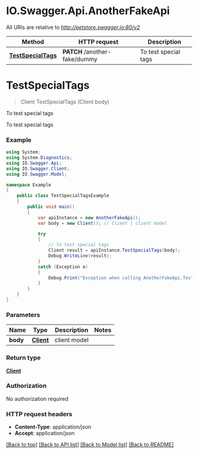 # IO.Swagger.Api.AnotherFakeApi

All URIs are relative to *http://petstore.swagger.io:80/v2*

Method | HTTP request | Description
------------- | ------------- | -------------
[**TestSpecialTags**](AnotherFakeApi.md#testspecialtags) | **PATCH** /another-fake/dummy | To test special tags

<a name="testspecialtags"></a>
# **TestSpecialTags**
> Client TestSpecialTags (Client body)

To test special tags

To test special tags

### Example
```csharp
using System;
using System.Diagnostics;
using IO.Swagger.Api;
using IO.Swagger.Client;
using IO.Swagger.Model;

namespace Example
{
    public class TestSpecialTagsExample
    {
        public void main()
        {
            var apiInstance = new AnotherFakeApi();
            var body = new Client(); // Client | client model

            try
            {
                // To test special tags
                Client result = apiInstance.TestSpecialTags(body);
                Debug.WriteLine(result);
            }
            catch (Exception e)
            {
                Debug.Print("Exception when calling AnotherFakeApi.TestSpecialTags: " + e.Message );
            }
        }
    }
}
```

### Parameters

Name | Type | Description  | Notes
------------- | ------------- | ------------- | -------------
 **body** | [**Client**](Client.md)| client model | 

### Return type

[**Client**](Client.md)

### Authorization

No authorization required

### HTTP request headers

 - **Content-Type**: application/json
 - **Accept**: application/json

[[Back to top]](#) [[Back to API list]](../README.md#documentation-for-api-endpoints) [[Back to Model list]](../README.md#documentation-for-models) [[Back to README]](../README.md)

